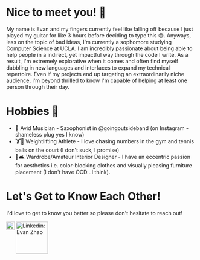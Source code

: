 <h1>Nice to meet you! 🤝</h1>
<p>My name is Evan and my fingers currently feel like falling off because I just played my guitar for like 3 hours before deciding
   to type this 😅. Anyways, less on the topic of bad ideas, I'm currently a sophomore studying Computer Science at UCLA. I am incredibly passionate 
   about being able to help people in a indirect, yet impactful way through the code I write. As a result, I'm extremely explorative when it comes 
   and often find myself dabbling in new languages and interfaces to expand my technical repertoire. Even if my projects end up targeting an 
   extraordinarily niche audience, I'm beyond thrilled to know I'm capable of helping at least one person through their day.
 
<h1>Hobbies 🧳</h1>
<ul>
  <li>🎵 Avid Musician - Saxophonist in @goingoutsideband (on Instagram - shameless plug yes I know) </li>
  <li>🏋🎾 Weightlifting Athlete - I love chasing numbers in the gym and tennis balls on the court (I don't suck, I promise)</li>
  <li>👖🛋 Wardrobe/Amateur Interior Designer - I have an eccentric passion for aesthetics i.e. color-blocking clothes and visually pleasing furniture 
    placement (I don't have OCD...I think).</li>
</ul>

<h1>Let's Get to Know Each Other!</h1>
  <p>I'd love to get to know you better so please don't hesitate to reach out!</p>
  <a href='https://www.instagram.com/evanzhao_/' target="_blank" rel="noopener noreferrer">
   <img align='left' alt='Instagram: evanzhao_' src='https://upload.wikimedia.org/wikipedia/commons/e/e7/Instagram_logo_2016.svg' width=22px/>
  </a>
  <img align='left' alt='Linkedin: Evan Zhao' src='https://upload.wikimedia.org/wikipedia/commons/0/01/LinkedIn_Logo.svg' width=85px/>
<!---
EvanYZhao/EvanYZhao is a ✨ special ✨ repository because its `README.md` (this file) appears on your GitHub profile.
You can click the Preview link to take a look at your changes.
--->
